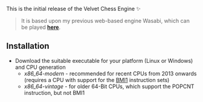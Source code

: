 
This is the initial release of the Velvet Chess Engine :sparkles: 
> It is based upon my previous web-based engine Wasabi, which can be played [**here**](https://mhonert.github.io/chess).

## Installation
- Download the suitable executable for your platform (Linux or Windows) and CPU generation
  - *x86_64-modern* - recommended for recent CPUs from 2013 onwards (requires a CPU with support for the [BMI1](https://en.wikipedia.org/wiki/Bit_Manipulation_Instruction_Sets) instruction sets)
  - *x86_64-vintage* - for older 64-Bit CPUs, which support the POPCNT instruction, but not BMI1
 